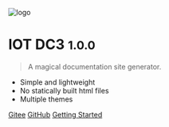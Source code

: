 ![logo](_media/icon.svg)

# IOT DC3 <small>1.0.0</small>

> A magical documentation site generator.

- Simple and lightweight
- No statically built html files
- Multiple themes

[Gitee](https://gitee.com/pnoker/iot-dc3/)
[GitHub](https://github.com/pnoker/iot-dc3/)
[Getting Started](#docsify)